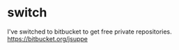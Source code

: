 # switch

I've switched to bitbucket to get free private repositories. https://bitbucket.org/jsuppe
